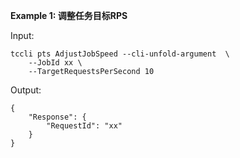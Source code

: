 **Example 1: 调整任务目标RPS**



Input: 

```
tccli pts AdjustJobSpeed --cli-unfold-argument  \
    --JobId xx \
    --TargetRequestsPerSecond 10
```

Output: 
```
{
    "Response": {
        "RequestId": "xx"
    }
}
```

